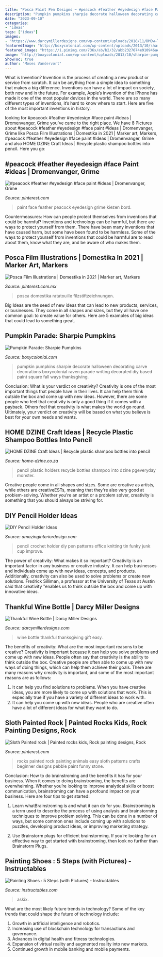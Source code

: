 ```yaml
---
title: "Posca Paint Pen Designs ~ #peacock #feather #eyedesign #face Paint #ideas"
description: "Pumpkin pumpkins sharpie decorate halloween decorating carve decorations boxycolonial raven parade writing decorated diy based paint square fall ways thanksgiving"
date: "2023-09-10"
categories:
- "ideas"
tags: ["ideas"]
images:
- "https://www.darcymillerdesigns.com/wp-content/uploads/2018/11/DMDw-Thanksgiving-2018-10-02-BG-023.jpg"
featuredImage: "http://boxycolonial.com/wp-content/uploads/2013/10/sharpie-pumpkins-square.jpg"
featured_image: "https://i.pinimg.com/736x/ab/b2/32/abb2327674e910946ae70cde73265f14.jpg"
image: "http://boxycolonial.com/wp-content/uploads/2013/10/sharpie-pumpkins-square.jpg"
ShowToc: true
author: "Moses Vandervort"
---
```



What is Invention?
Invention is the process of creating a new product or service from scratch. It can be anything from a simple idea to something that makes a big difference. Inventions can have a lot of impact on society, both now and in the future. For example, Apple’s invention of the iPhone has made it one of the most popular devices in the world. There are so many different types of inventions, it’s hard to know where to start. Here are five of the most important inventions in history.

	

		
looking for #peacock #feather #eyedesign #face paint #ideas | Dromenvanger, Grime you've came to the right place. We have 8 Pictures about #peacock #feather #eyedesign #face paint #ideas | Dromenvanger, Grime like Posca Film Illustrations | Domestika in 2021 | Marker art, Markers, #peacock #feather #eyedesign #face paint #ideas | Dromenvanger, Grime and also HOME DZINE Craft Ideas | Recycle plastic shampoo bottles into pencil. Here you go:
		
    
## #peacock #feather #eyedesign #face Paint #ideas | Dromenvanger, Grime

<img loading=lazy src="https://i.pinimg.com/736x/51/18/8c/51188c1cf13439cdf70488fb1dd4412b--paint-ideas-peacocks.jpg" onerror="this.onerror=null;this.src='https://tse4.mm.bing.net/th?id=OIP.KbG3SQX_Vh8wMWqfvdQfBAHaLz&amp;pid=15.1';" alt="#peacock #feather #eyedesign #face paint #ideas | Dromenvanger, Grime">

_Source: pinterest.com_

>paint face feather peacock eyedesign grime kiezen bord. 

	

Countermeasures: How can people protect themselves from inventions that could be harmful?
Inventions and technology can be harmful, but there are ways to protect yourself from them. There have been many inventions that have caused harm, but some have been found to be harmless. Some of the ways to protect yourself from inventions that could be harmful are to read about them, know what they are, and be aware of who makes them.

    
## Posca Film Illustrations | Domestika In 2021 | Marker Art, Markers

<img loading=lazy src="https://i.pinimg.com/736x/ab/b2/32/abb2327674e910946ae70cde73265f14.jpg" onerror="this.onerror=null;this.src='https://tse2.mm.bing.net/th?id=OIP.XosasdDDN8mKQl1JZRZArQHaHa&amp;pid=15.1';" alt="Posca Film Illustrations | Domestika in 2021 | Marker art, Markers">

_Source: pinterest.com.mx_

>posca domestika ratatouille filzstiftzeichnungen. 

	

Big Ideas are the seed of new ideas that can lead to new products, services, or businesses. They come in all shapes and sizes, but they all have one common goal: to create value for others. Here are 5 examples of big ideas that could lead to something great.

    
## Pumpkin Parade: Sharpie Pumpkins

<img loading=lazy src="http://boxycolonial.com/wp-content/uploads/2013/10/sharpie-pumpkins-square.jpg" onerror="this.onerror=null;this.src='https://tse2.mm.bing.net/th?id=OIP.bvJAuHQ2kQsuluuv2lGuwgHaHa&amp;pid=15.1';" alt="Pumpkin Parade: Sharpie Pumpkins">

_Source: boxycolonial.com_

>pumpkin pumpkins sharpie decorate halloween decorating carve decorations boxycolonial raven parade writing decorated diy based paint square fall ways thanksgiving. 

	

Conclusion: What is your verdict on creativity?
Creativity is one of the most important things that people have in their lives. It can help them think outside the box and come up with new ideas. However, there are some people who feel that creativity is only a good thing if it comes with a payback. Others feel that creativity is what makes the world go round. Ultimately, your verdict on creativity will be based on what you believe is best for your own needs and wants.

    
## HOME DZINE Craft Ideas | Recycle Plastic Shampoo Bottles Into Pencil

<img loading=lazy src="https://www.home-dzine.co.za/2015/sep/60.jpg" onerror="this.onerror=null;this.src='https://tse2.mm.bing.net/th?id=OIP.7vDJEJDgrPsU84eWbAZt_AHaGi&amp;pid=15.1';" alt="HOME DZINE Craft Ideas | Recycle plastic shampoo bottles into pencil">

_Source: home-dzine.co.za_

>pencil plastic holders recycle bottles shampoo into dzine pgeveryday monster. 

	

Creative people come in all shapes and sizes. Some are creative as artists, while others are creativeESTs, meaning that they're also very good at problem-solving. Whether you're an artist or a problem solver, creativity is something that you should always be striving for.

    
## DIY Pencil Holder Ideas

<img loading=lazy src="http://www.amazinginteriordesign.com/wp-content/uploads/2020/11/3-5.jpg" onerror="this.onerror=null;this.src='https://tse4.mm.bing.net/th?id=OIP.pcIng6ylULDkY0l9ejGIaAHaFh&amp;pid=15.1';" alt="DIY Pencil Holder Ideas">

_Source: amazinginteriordesign.com_

>pencil crochet holder diy pen patterns office knitting tin funky junk cup improve. 

	

The power of creativity: What makes it so important?
Creativity is an important factor in any business or creative industry. It can help businesses and individuals come up with new ideas, concepts, and products. Additionally, creativity can also be used to solve problems or create new solutions. Fredrick Silliman, a professor at the University of Texas at Austin said that creativity "enables us to think outside the box and come up with innovative ideas.

    
## Thankful Wine Bottle | Darcy Miller Designs

<img loading=lazy src="https://www.darcymillerdesigns.com/wp-content/uploads/2018/11/DMDw-Thanksgiving-2018-10-02-BG-023.jpg" onerror="this.onerror=null;this.src='https://tse3.mm.bing.net/th?id=OIP.8ztxl2RFVVkh5f2r7QdmVAHaHa&amp;pid=15.1';" alt="Thankful Wine Bottle | Darcy Miller Designs">

_Source: darcymillerdesigns.com_

>wine bottle thankful thanksgiving gift easy. 

	

The benefits of creativity: What are the most important reasons to be creative?
Creativity is important because it can help you solve problems and come up with new ideas. People often say that creativity is the ability to think outside the box. Creative people are often able to come up with new ways of doing things, which can help them achieve their goals. There are many reasons why creativity is important, and some of the most important reasons are as follows: 
1) It can help you find solutions to problems. When you have creative ideas, you are more likely to come up with solutions that work. This is especially true if you have a variety of different ideas to work with. 
2) It can help you come up with new ideas. People who are creative often have a lot of different ideas for what they want to do.

    
## Sloth Painted Rock | Painted Rocks Kids, Rock Painting Designs, Rock

<img loading=lazy src="https://i.pinimg.com/736x/a7/a2/bd/a7a2bdc86023b38504a2c220aa3bdaed.jpg" onerror="this.onerror=null;this.src='https://tse3.mm.bing.net/th?id=OIP.tMabJlbQpJwzn2xJbOsgGwHaJ3&amp;pid=15.1';" alt="Sloth Painted rock | Painted rocks kids, Rock painting designs, Rock">

_Source: pinterest.com_

>rocks painted rock painting animals easy sloth patterns crafts beginner designs pebble paint funny stone. 

	

Conclusion: How to do brainstroming and the benefits it has for your business.
When it comes to doing brainstroming, the benefits are overwhelming. Whether you’re looking to improve analytical skills or boost communication, brainstroming can have a profound impact on your business. Here are four tips to get started:
1. Learn whatBrainstroming is and what it can do for you. Brainstroming is a term used to describe the process of using analysis and brainstorming techniques to improve problem solving. This can be done in a number of ways, but some common ones include coming up with solutions to puzzles, developing product ideas, or improving marketing strategy.

2. Use Brainstorm plugs for efficient brainstorming. If you’re looking for an effective way to get started with brainstroming, then look no further than Brainstorm Plugs.

    
## Painting Shoes : 5 Steps (with Pictures) - Instructables

<img loading=lazy src="https://content.instructables.com/ORIG/FMU/A3GM/GWCACKHD/FMUA3GMGWCACKHD.jpg?frame=1&amp;width=2100" onerror="this.onerror=null;this.src='https://tse1.mm.bing.net/th?id=OIP.ebAEvP3ZDvNMW7MkNWynTAHaE6&amp;pid=15.1';" alt="Painting Shoes : 5 Steps (with Pictures) - Instructables">

_Source: instructables.com_

>askix. 

	

What are the most likely future trends in technology?
Some of the key trends that could shape the future of technology include: 
1. Growth in artificial intelligence and robotics. 
2. Increasing use of blockchain technology for transactions and governance. 
3. Advances in digital health and fitness technologies. 
4. Expansion of virtual reality and augmented reality into new markets. 
5. Continued growth in mobile banking and mobile payments.

